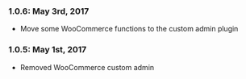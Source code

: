 ### 1.0.6: May 3rd, 2017
* Move some WooCommerce functions to the custom admin plugin

### 1.0.5: May 1st, 2017
* Removed WooCommerce custom admin
